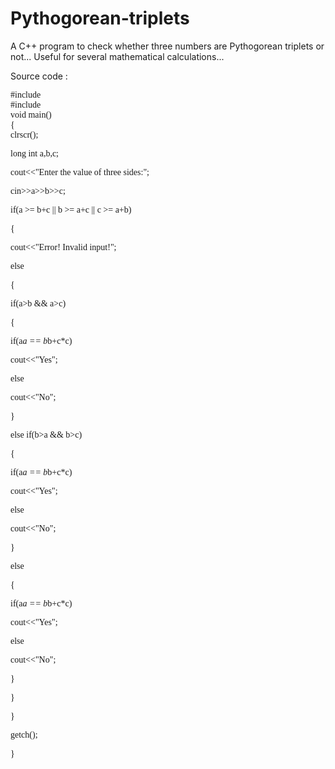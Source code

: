 # Pythogorean-triplets
A C++ program to check whether three numbers are Pythogorean triplets or not... Useful for several mathematical calculations...

Source code : 


<font face="Consolas">
#include<iostream.h>
<br>
#include<conio.h>
<br>
void main()
<br>
{
<br>
clrscr();

long int a,b,c;

cout<<"Enter the value of three sides:";

cin>>a>>b>>c;

if(a >= b+c || b >= a+c || c >= a+b)

{

cout<<"Error! Invalid input!";

else

{

if(a>b && a>c)

{

if(a*a == b*b+c*c)

cout<<"Yes";

else

cout<<"No";

}

else if(b>a && b>c)

{

if(a*a == b*b+c*c)

cout<<"Yes";

else

cout<<"No";

}

else

{

if(a*a == b*b+c*c)

cout<<"Yes";

else

cout<<"No";

}

}

}

getch();

}
  </font>
